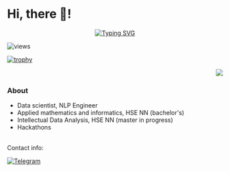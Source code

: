 # Hi, there 👋!
<p align="center">
<a href="https://github.com/VirtualRoyalty">
    <img src="https://readme-typing-svg.demolab.com?font=Roboto&size=24&duration=2000&pause=100&multiline=true&width=500&height=120&lines=Vadim+Alperovich;Data Scientist+%7C+Master+Student; AI+%7C+NLP+%7C+NLU" alt="Typing SVG" />

  </a>


<!-- 
<dev>
<img align='right' src="https://github-readme-stats.vercel.app/api/top-langs/?username=virtualroyalty&layout=compact" alt="GitHub Top Languages"/>

</dev> -->
<br>

![views](https://komarev.com/ghpvc/?username=VirtualRoyalty)

[![trophy](https://github-profile-trophy.vercel.app/?username=VirtualRoyalty&no-frame=true&theme=gruvbox)](https://github.com/ryo-ma/github-profile-trophy)


<dev>
 <a href="https://github.com/drkostas">
    <img align='right'  src="https://github-stats-alpha.vercel.app/api?username=VirtualRoyalty&cc=22272e&tc=37BCF6&ic=fff&bc=0000">
</a>
</dev>
<br>
  



### About
- Data scientist, NLP Engineer
- Applied mathematics and informatics, HSE NN (bachelor's)
- Intellectual Data Analysis, HSE NN (master in progress)
- Hackathons



<br>
Contact info:

[![Telegram](https://img.shields.io/badge/Telegram-2CA5E0?style=for-the-badge&logo=telegram&logoColor=white)](https://t.me/vadik_alp)
<br>




